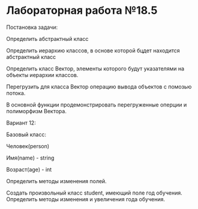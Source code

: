 # **Лабораторная работа №18.5**
Постановка задачи:

Определить абстрактный класс

Определить иерархию классов, в основе которой бцдет находится абстрактный класс

Определить класс Вектор, элементы которого будут указателями на объекты иерархии классов.

Перегрузить для класса Вектор операцию вывода объектов с помозью потока.

В основной функции продемонстрировать перегруженные оперции и полиморфизм Вектора.

Вариант 12:

Базовый класс:

Человек(person)

Имя(name) - string

Возраст(age) - int

Определить методы изменения полей.

Создать произвольный класс student, имеющий поле год обучения. Определить методы изменения и увеличения года обучения.

